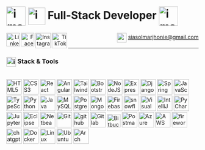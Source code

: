 <div align="left">

# <img src="https://github.com/user-attachments/assets/2dd2612e-52c8-4733-aaf5-ba02b0d2797c" alt="image" width="50" align="center"/> <img src="https://github.com/user-attachments/assets/bbaccd70-2903-44c4-bee7-4d6b1fb14bab" alt="image" width="45" align="center"/> **Full-Stack Developer** <img src="https://github.com/user-attachments/assets/ef91acaf-f840-47b3-a61e-23ec73050d81" alt="image" width="50" align="center"/>

<div align="right">
  <a href="https://www.linkedin.com/in/marjhonie-siasol/" target="_blank">
    <img src="https://img.icons8.com/color/240/linkedin-circled--v1.png" alt="LinkedIn" width="35" align="left"/>
  </a>
  <a href="https://www.facebook.com/marjhonie.dev" target="_blank">
    <img src="https://img.icons8.com/fluency/240/facebook-new.png" alt="Facebook" width="35" align="left"/>
  </a>
  <a href="https://www.instagram.com/marjhonie.dev/" target="_blank">
    <img src="https://img.icons8.com/fluency/240/instagram-new.png" alt="Instagram" width="40" align="left"/>
  </a>
  <a href="https://www.tiktok.com/@marjhonie.dev" target="_blank">
    <img src="https://img.icons8.com/color/480/tiktok--v1.png" alt="TikTok" width="40" align="left"/>
  </a>

  <img src="https://img.icons8.com/color/100/gmail-new.png" alt="gmail" width="25" align="center"/> siasolmarjhonie@gmail.com

</div>


---

### <img src="https://github.com/user-attachments/assets/744e0cbd-18c1-4db7-9317-56dc9cf90619" alt="image" width="25" align="center"/> Stack & Tools

<br>

<div align="left">
  <img width="40" src="https://img.icons8.com/color/100/html-5.png" alt="HTML5" />
  <img width="40" src="https://img.icons8.com/color/100/css3.png" alt="CSS3" />
  <img width="40" src="https://img.icons8.com/color/100/react-native.png" alt="React" />
  <img width="40" src="https://img.icons8.com/color/100/angularjs.png" alt="Angular" />
  <img width="40" src="https://img.icons8.com/color/100/tailwindcss.png" alt="TailwindCSS" />
  <img width="40" src="https://img.icons8.com/color/100/bootstrap.png" alt="Bootstrap" />
  <img width="40" src="https://img.icons8.com/fluency/144/node-js.png" alt="NodeJS" />
  <img width="40" src="https://img.icons8.com/officexs/160/express-js.png" alt="ExpressJS" />
  <img width="40" src="https://img.icons8.com/external-tal-revivo-shadow-tal-revivo/96/external-django-a-high-level-python-web-framework-that-encourages-rapid-development-logo-shadow-tal-revivo.png" alt="Django" />
  <img width="40" src="https://img.icons8.com/color/100/spring-logo.png" alt="Spring Boot" />
  <img width="40" src="https://img.icons8.com/color/100/javascript.png" alt="JavaScript" />
  <img width="40" src="https://img.icons8.com/color/100/typescript.png" alt="TypeScript" />
  <img width="40" src="https://img.icons8.com/color/100/python.png" alt="Python" />
  <img width="40" src="https://img.icons8.com/color/100/java-coffee-cup-logo.png" alt="Java" />
  <img width="40" src="https://img.icons8.com/external-those-icons-flat-those-icons/96/external-MySQL-programming-and-development-those-icons-flat-those-icons.png" alt="MySQL" />
  <img width="40" src="https://img.icons8.com/color/100/postgreesql.png" alt="PostgreSQL" />
  <img width="40" src="https://img.icons8.com/external-tal-revivo-shadow-tal-revivo/96/external-mongodb-a-cross-platform-document-oriented-database-program-logo-shadow-tal-revivo.png" alt="MongoDB" />
  <img width="40" src="https://img.icons8.com/color/100/firebase.png" alt="Firebase" />
  <img width="40" src="https://img.icons8.com/emoji/144/snowflake-emoji.png" alt="snowflake-emoji" />
  <img width="40" src="https://img.icons8.com/color/100/visual-studio-code-2019.png" alt="Visual Studio Code" />
  <img width="40" src="https://img.icons8.com/color/100/intellij-idea.png" alt="IntelliJ IDEA" />
  <img width="40" src="https://img.icons8.com/color/100/pycharm.png" alt="PyCharm" />
  <img width="40" src="https://img.icons8.com/fluency/144/jupyter.png" alt="Jupyter Lab" />
  <img width="40" src="https://img.icons8.com/officexs/80/java-eclipse.png" alt="Eclipse" />
  <img width="40" src="https://img.icons8.com/color/144/apache-netbeans.png" alt="Netbeans" />
  <img width="40" src="https://img.icons8.com/color/100/git.png" alt="Git" />
  <img width="40" src="https://img.icons8.com/glyph-neue/256/FFFFFF/github.png" alt="github"/>
  <img width="40" src="https://img.icons8.com/color/240/gitlab.png" alt="Gitlab" />
  <img width="35" src="https://img.icons8.com/external-tal-revivo-shadow-tal-revivo/96/external-bitbucket-is-a-web-based-version-control-repository-hosting-service-logo-shadow-tal-revivo.png" alt="Bitbucket" />
  <img width="40" src="https://img.icons8.com/external-tal-revivo-shadow-tal-revivo/96/external-postman-is-the-only-complete-api-development-environment-logo-shadow-tal-revivo.png" alt="Postman"/>
  <img width="40" src="https://img.icons8.com/fluency/144/azure-1.png" alt="Azure" />
  <img width="40" src="https://img.icons8.com/nolan/128/amazon-web-services.png" alt="AWS" />
  <img width="40" src="https://img.icons8.com/color/240/firework-explosion--v1.png" alt="firework-explosion--v1"/>
  <img width="40" src="https://img.icons8.com/fluency/240/chatgpt--v2.png" alt="chatgpt--v2"/>
  <img width="40" src="https://img.icons8.com/fluency/240/docker.png" alt="Docker" />
  <img width="40" src="https://img.icons8.com/color/96/linux--v1.png" alt="Linux" />
  <img width="40" src="https://img.icons8.com/color/100/ubuntu.png" alt="Ubuntu" />
  <img width="40" src="https://img.icons8.com/color/100/arch-linux.png" alt="Arch Linux" />
</div>

